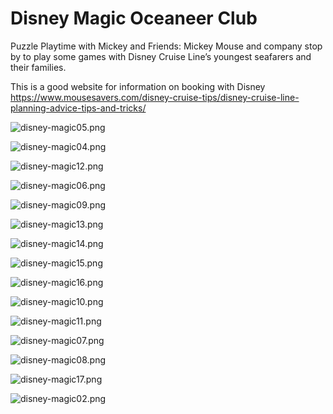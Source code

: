 # Disney Magic Oceaneer Club

Puzzle Playtime with Mickey and Friends: Mickey Mouse and company stop by to play some games with Disney Cruise Line’s youngest seafarers and their families.

This is a good website for information on booking with Disney
https://www.mousesavers.com/disney-cruise-tips/disney-cruise-line-planning-advice-tips-and-tricks/

![disney-magic05.png](disney-magic05.png)

![disney-magic04.png](disney-magic04.png)

![disney-magic12.png](disney-magic12.png)

![disney-magic06.png](disney-magic06.png)

![disney-magic09.png](disney-magic09.png)

![disney-magic13.png](disney-magic13.png)

![disney-magic14.png](disney-magic14.png)

![disney-magic15.png](disney-magic15.png)

![disney-magic16.png](disney-magic16.png)

![disney-magic10.png](disney-magic10.png)

![disney-magic11.png](disney-magic11.png)

![disney-magic07.png](disney-magic07.png)

![disney-magic08.png](disney-magic08.png)

![disney-magic17.png](disney-magic17.png)

![disney-magic02.png](disney-magic02.png)  
